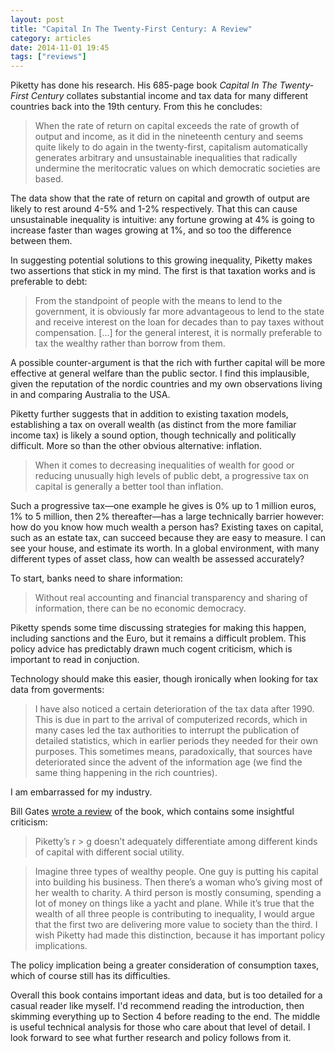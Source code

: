 ```yaml
---
layout: post
title: "Capital In The Twenty-First Century: A Review"
category: articles
date: 2014-11-01 19:45
tags: ["reviews"]
---
```


Piketty has done his research. His 685-page book _Capital In The Twenty-First Century_ collates substantial income and tax data for many different countries back into the 19th century. From this he concludes:

> When the rate of return on capital exceeds the rate of growth of output and income, as it did in the nineteenth century and seems quite likely to do again in the twenty-first, capitalism automatically generates arbitrary and unsustainable inequalities that radically undermine the meritocratic values on which democratic societies are based.

The data show that the rate of return on capital and growth of output are likely to rest around 4-5% and 1-2% respectively. That this can cause unsustainable inequality is intuitive: any fortune growing at 4% is going to increase faster than wages growing at 1%, and so too the difference between them.

In suggesting potential solutions to this growing inequality, Piketty makes two assertions that stick in my mind. The first is that taxation works and is preferable to debt:

> From the standpoint of people with the means to lend to the government, it is obviously far more advantageous to lend to the state and receive interest on the loan for decades than to pay taxes without compensation. [&hellip;] for the general interest, it is normally preferable to tax the wealthy rather than borrow from them.

A possible counter-argument is that the rich with further capital will be more effective at general welfare than the public sector. I find this implausible, given the reputation of the nordic countries and my own observations living in and comparing Australia to the USA.

Piketty further suggests that in addition to existing taxation models, establishing a tax on overall wealth (as distinct from the more familiar income tax) is likely a sound option, though technically and politically difficult. More so than the other obvious alternative: inflation.

> When it comes to decreasing inequalities of wealth for good or reducing unusually high levels of public debt, a progressive tax on capital is generally a better tool than inflation.

Such a progressive tax—one example he gives is 0% up to 1 million euros, 1% to 5 million, then 2% thereafter—has a large technically barrier however: how do you know how much wealth a person has? Existing taxes on capital, such as an estate tax, can succeed because they are easy to measure. I can see your house, and estimate its worth. In a global environment, with many different types of asset class, how can wealth be assessed accurately?

To start, banks need to share information:

> Without real accounting and financial transparency and sharing of information, there can be no economic democracy.

Piketty spends some time discussing strategies for making this happen, including sanctions and the Euro, but it remains a difficult problem. This policy advice has predictably drawn much cogent criticism, which is important to read in conjuction.

Technology should make this easier, though ironically when looking for tax data from goverments:

> I have also noticed a certain deterioration of the tax data after 1990. This is due in part to the arrival of computerized records, which in many cases led the tax authorities to interrupt the publication of detailed statistics, which in earlier periods they needed for their own purposes. This sometimes means, paradoxically, that sources have deteriorated since the advent of the information age (we find the same thing happening in the rich countries).

I am embarrassed for my industry.

Bill Gates [wrote a review][bg] of the book, which contains some insightful criticism:

> Piketty’s r > g doesn’t adequately differentiate among different kinds of capital with different social utility.

> Imagine three types of wealthy people. One guy is putting his capital into building his business. Then there’s a woman who’s giving most of her wealth to charity. A third person is mostly consuming, spending a lot of money on things like a yacht and plane. While it’s true that the wealth of all three people is contributing to inequality, I would argue that the first two are delivering more value to society than the third. I wish Piketty had made this distinction, because it has important policy implications.

The policy implication being a greater consideration of consumption taxes, which of course still has its difficulties.

Overall this book contains important ideas and data, but is too detailed for a
casual reader like myself. I'd recommend reading the introduction, then
skimming everything up to Section 4 before reading to the end. The middle is
useful technical analysis for those who care about that level of detail. I look
forward to see what further research and policy follows from it.

[bg]: http://www.gatesnotes.com/Books/Why-Inequality-Matters-Capital-in-21st-Century-Review


